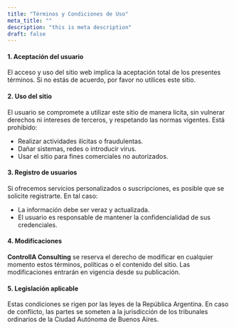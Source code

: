 ```yaml
---
title: "Términos y Condiciones de Uso"
meta_title: ""
description: "this is meta description"
draft: false
---
```


#### 1. Aceptación del usuario

El acceso y uso del sitio web implica la aceptación total de los presentes términos. Si no estás de acuerdo, por favor no utilices este sitio.<br/>


#### 2. Uso del sitio

El usuario se compromete a utilizar este sitio de manera lícita, sin vulnerar derechos ni intereses de terceros, y respetando las normas vigentes.
Está prohibido:
- Realizar actividades ilícitas o fraudulentas.<br/>
- Dañar sistemas, redes o introducir virus.<br/>
- Usar el sitio para fines comerciales no autorizados.<br/>

#### 3. Registro de usuarios

Si ofrecemos servicios personalizados o suscripciones, es posible que se solicite registrarte. En tal caso:<br/>
- La información debe ser veraz y actualizada.<br/>
- El usuario es responsable de mantener la confidencialidad de sus credenciales.<br/>


#### 4. Modificaciones

**ControlIA Consulting** se reserva el derecho de modificar en cualquier momento estos términos, políticas o el contenido del sitio. Las modificaciones entrarán en vigencia desde su publicación.<br/>

#### 5. Legislación aplicable

Estas condiciones se rigen por las leyes de la República Argentina. En caso de conflicto, las partes se someten a la jurisdicción de los tribunales ordinarios de la Ciudad Autónoma de Buenos Aires.<br/>
